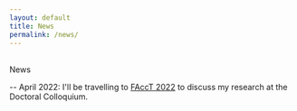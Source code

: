 ```yaml
---
layout: default
title: News
permalink: /news/
---
```


<br />

<div class="title">
News
</div>

-- April 2022: I'll be travelling to [FAccT 2022](https://facctconference.org/2022/index.html) to discuss my research at the Doctoral Colloquium.
